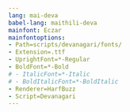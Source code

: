 ```yaml
---
lang: mai-deva
babel-lang: maithili-deva
mainfont: Eczar
mainfontoptions:
- Path=scripts/devanagari/fonts/
- Extension=.ttf
- UprightFont=*-Regular
- BoldFont=*-Bold
# - ItalicFont=*-Italic
# - BoldItalicFont=*-BoldItalic
- Renderer=HarfBuzz
- Script=Devanagari 
---
```


